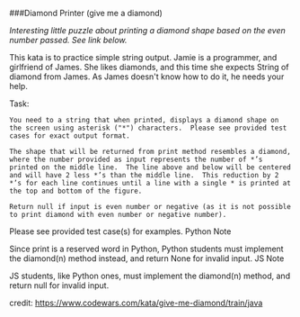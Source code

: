 
###Diamond Printer (give me a diamond)

*Interesting little puzzle about printing a diamond shape based on the even number passed. See link below.* 

This kata is to practice simple string output. Jamie is a programmer, and girlfriend of James. 
She likes diamonds, and this time she expects String of diamond from James. As James doesn't know how to do it, he needs your help.

Task:

`You need to a string that when printed, displays a diamond shape on the screen using asterisk ("*") characters. 
Please see provided test cases for exact output format.`

`The shape that will be returned from print method resembles a diamond, 
where the number provided as input represents the number of *’s printed on the middle line. 
The line above and below will be centered and will have 2 less *’s than the middle line. 
This reduction by 2 *’s for each line continues until a line with a single * is printed at the top and bottom of the figure.`

`Return null if input is even number or negative (as it is not possible to print diamond with even number or negative number).`

Please see provided test case(s) for examples.
Python Note

Since print is a reserved word in Python, Python students must implement the diamond(n) method instead, and return None for invalid input.
JS Note

JS students, like Python ones, must implement the diamond(n) method, and return null for invalid input.

credit: https://www.codewars.com/kata/give-me-diamond/train/java
